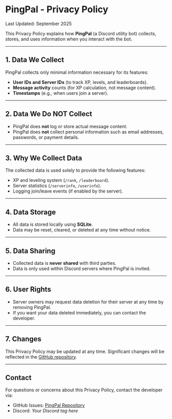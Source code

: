 # PingPal - Privacy Policy

Last Updated: September 2025

This Privacy Policy explains how **PingPal** (a Discord utility bot) collects, stores, and uses information when you interact with the bot.

---

## 1. Data We Collect
PingPal collects only minimal information necessary for its features:
- **User IDs and Server IDs** (to track XP, levels, and leaderboards).
- **Message activity** counts (for XP calculation, not message content).
- **Timestamps** (e.g., when users join a server).

---

## 2. Data We Do NOT Collect
- PingPal does **not** log or store actual message content.
- PingPal does **not** collect personal information such as email addresses, passwords, or payment details.

---

## 3. Why We Collect Data
The collected data is used solely to provide the following features:
- XP and leveling system (`/rank`, `/leaderboard`).
- Server statistics (`/serverinfo`, `/userinfo`).
- Logging join/leave events (if enabled by the server).

---

## 4. Data Storage
- All data is stored locally using **SQLite**.
- Data may be reset, cleared, or deleted at any time without notice.

---

## 5. Data Sharing
- Collected data is **never shared** with third parties.
- Data is only used within Discord servers where PingPal is invited.

---

## 6. User Rights
- Server owners may request data deletion for their server at any time by removing PingPal.
- If you want your data deleted immediately, you can contact the developer.

---

## 7. Changes
This Privacy Policy may be updated at any time. Significant changes will be reflected in the [GitHub repository](https://github.com/hasan-kal/PingPal).

---

## Contact
For questions or concerns about this Privacy Policy, contact the developer via:
- GitHub Issues: [PingPal Repository](https://github.com/hasan-kal/PingPal)
- Discord: *Your Discord tag here*